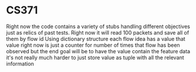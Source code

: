 # CS371
Right now the code contains a variety of stubs handling different objectives just as relics of past tests. 
Right now it will read 100 packets and save all of them by flow id
Using dictionary structure each flow idea has a value
that value right now is just a counter for number of times that flow has been observed
but the end goal will be to have the value contain the feature data
it's not really much harder to just store value as tuple with all the relevant information

